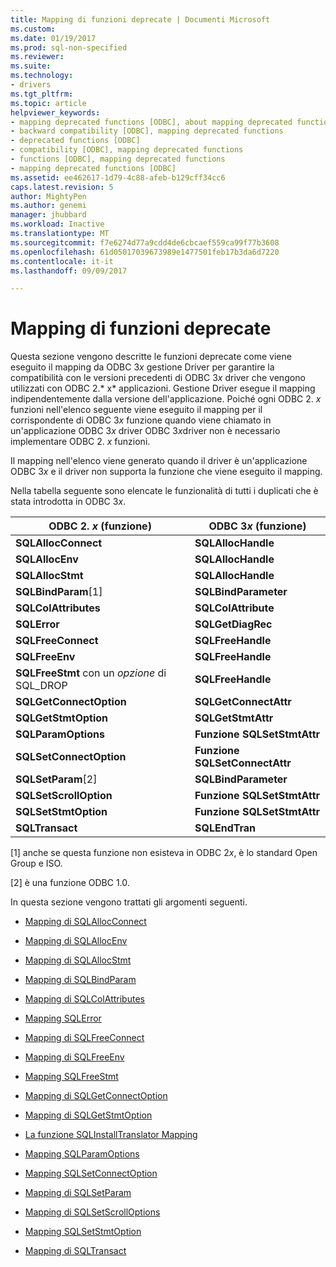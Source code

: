 ```yaml
---
title: Mapping di funzioni deprecate | Documenti Microsoft
ms.custom: 
ms.date: 01/19/2017
ms.prod: sql-non-specified
ms.reviewer: 
ms.suite: 
ms.technology:
- drivers
ms.tgt_pltfrm: 
ms.topic: article
helpviewer_keywords:
- mapping deprecated functions [ODBC], about mapping deprecated functions
- backward compatibility [ODBC], mapping deprecated functions
- deprecated functions [ODBC]
- compatibility [ODBC], mapping deprecated functions
- functions [ODBC], mapping deprecated functions
- mapping deprecated functions [ODBC]
ms.assetid: ee462617-1d79-4c88-afeb-b129cff34cc6
caps.latest.revision: 5
author: MightyPen
ms.author: genemi
manager: jhubbard
ms.workload: Inactive
ms.translationtype: MT
ms.sourcegitcommit: f7e6274d77a9cdd4de6cbcaef559ca99f77b3608
ms.openlocfilehash: 61d05017039673989e1477501feb17b3da6d7220
ms.contentlocale: it-it
ms.lasthandoff: 09/09/2017

---
```

# <a name="mapping-deprecated-functions"></a>Mapping di funzioni deprecate
Questa sezione vengono descritte le funzioni deprecate come viene eseguito il mapping da ODBC 3*x* gestione Driver per garantire la compatibilità con le versioni precedenti di ODBC 3*x* driver che vengono utilizzati con ODBC 2.* x* applicazioni. Gestione Driver esegue il mapping indipendentemente dalla versione dell'applicazione. Poiché ogni ODBC 2. *x* funzioni nell'elenco seguente viene eseguito il mapping per il corrispondente di ODBC 3*x* funzione quando viene chiamato in un'applicazione ODBC 3*x* driver ODBC 3*x*driver non è necessario implementare ODBC 2. *x* funzioni.  
  
 Il mapping nell'elenco viene generato quando il driver è un'applicazione ODBC 3*x* e il driver non supporta la funzione che viene eseguito il mapping.  
  
 Nella tabella seguente sono elencate le funzionalità di tutti i duplicati che è stata introdotta in ODBC 3*x*.  
  
|ODBC 2. *x* (funzione)|ODBC 3*x* (funzione)|  
|-------------------------|-------------------------|  
|**SQLAllocConnect**|**SQLAllocHandle**|  
|**SQLAllocEnv**|**SQLAllocHandle**|  
|**SQLAllocStmt**|**SQLAllocHandle**|  
|**SQLBindParam**[1]|**SQLBindParameter**|  
|**SQLColAttributes**|**SQLColAttribute**|  
|**SQLError**|**SQLGetDiagRec**|  
|**SQLFreeConnect**|**SQLFreeHandle**|  
|**SQLFreeEnv**|**SQLFreeHandle**|  
|**SQLFreeStmt** con un *opzione* di SQL_DROP|**SQLFreeHandle**|  
|**SQLGetConnectOption**|**SQLGetConnectAttr**|  
|**SQLGetStmtOption**|**SQLGetStmtAttr**|  
|**SQLParamOptions**|**Funzione SQLSetStmtAttr**|  
|**SQLSetConnectOption**|**Funzione SQLSetConnectAttr**|  
|**SQLSetParam**[2]|**SQLBindParameter**|  
|**SQLSetScrollOption**|**Funzione SQLSetStmtAttr**|  
|**SQLSetStmtOption**|**Funzione SQLSetStmtAttr**|  
|**SQLTransact**|**SQLEndTran**|  
  
 [1] anche se questa funzione non esisteva in ODBC 2*x*, è lo standard Open Group e ISO.  
  
 [2] è una funzione ODBC 1.0.  
  
 In questa sezione vengono trattati gli argomenti seguenti.  
  
-   [Mapping di SQLAllocConnect](../../../odbc/reference/appendixes/sqlallocconnect-mapping.md)  
  
-   [Mapping di SQLAllocEnv](../../../odbc/reference/appendixes/sqlallocenv-mapping.md)  
  
-   [Mapping di SQLAllocStmt](../../../odbc/reference/appendixes/sqlallocstmt-mapping.md)  
  
-   [Mapping di SQLBindParam](../../../odbc/reference/appendixes/sqlbindparam-mapping.md)  
  
-   [Mapping di SQLColAttributes](../../../odbc/reference/appendixes/sqlcolattributes-mapping.md)  
  
-   [Mapping SQLError](../../../odbc/reference/appendixes/sqlerror-mapping.md)  
  
-   [Mapping di SQLFreeConnect](../../../odbc/reference/appendixes/sqlfreeconnect-mapping.md)  
  
-   [Mapping di SQLFreeEnv](../../../odbc/reference/appendixes/sqlfreeenv-mapping.md)  
  
-   [Mapping SQLFreeStmt](../../../odbc/reference/appendixes/sqlfreestmt-mapping.md)  
  
-   [Mapping di SQLGetConnectOption](../../../odbc/reference/appendixes/sqlgetconnectoption-mapping.md)  
  
-   [Mapping di SQLGetStmtOption](../../../odbc/reference/appendixes/sqlgetstmtoption-mapping.md)  
  
-   [La funzione SQLInstallTranslator Mapping](../../../odbc/reference/appendixes/sqlinstalltranslator-mapping.md)  
  
-   [Mapping SQLParamOptions](../../../odbc/reference/appendixes/sqlparamoptions-mapping.md)  
  
-   [Mapping SQLSetConnectOption](../../../odbc/reference/appendixes/sqlsetconnectoption-mapping.md)  
  
-   [Mapping di SQLSetParam](../../../odbc/reference/appendixes/sqlsetparam-mapping.md)  
  
-   [Mapping di SQLSetScrollOptions](../../../odbc/reference/appendixes/sqlsetscrolloptions-mapping.md)  
  
-   [Mapping SQLSetStmtOption](../../../odbc/reference/appendixes/sqlsetstmtoption-mapping.md)  
  
-   [Mapping di SQLTransact](../../../odbc/reference/appendixes/sqltransact-mapping.md)

